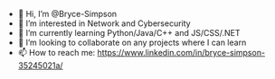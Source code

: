 - 👋 Hi, I’m @Bryce-Simpson
- 👀 I’m interested in Network and Cybersecurity
- 🌱 I’m currently learning Python/Java/C++ and JS/CSS/.NET
- 💞️ I’m looking to collaborate on any projects where I can learn
- 📫 How to reach me: https://www.linkedin.com/in/bryce-simpson-35245021a/

<!---
Bryce-Simpson/Bryce-Simpson is a ✨ special ✨ repository because its `README.md` (this file) appears on your GitHub profile.
You can click the Preview link to take a look at your changes.
--->
